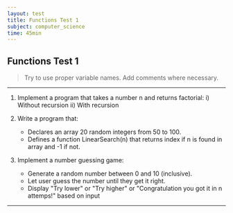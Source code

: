 ```yaml
---
layout: test
title: Functions Test 1
subject: computer_science
time: 45min
---
```


## Functions Test 1

> Try to use proper variable names. Add comments where necessary.

<hr>

1) Implement a program that takes a number n and returns factorial:
    i) Without recursion
    ii) With recursion

2) Write a program that:
    - Declares an array 20 random integers from 50 to 100.
    - Defines a function LinearSearch(n) that returns index if n is found in array and -1 if not.

3) Implement a number guessing game:
    - Generate a random number between 0 and 10 (inclusive).
    - Let user guess the number until they get it right.
    - Display "Try lower" or "Try higher" or "Congratulation you got it in n attemps!" based on input

<hr>